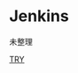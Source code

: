 # Jenkins

未整理

[TRY](Jenkins%2056fc4a82ec934804921d49feb175eb7e/TRY%2003a93abe1cd74578b2183169d99dd10b.md)